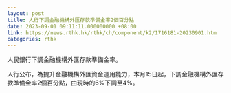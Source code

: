 ```yaml
---
layout: post
title: 人行下調金融機構外匯存款準備金率2個百分點
date: 2023-09-01 09:11:11.000000000 +08:00
link: https://news.rthk.hk/rthk/ch/component/k2/1716181-20230901.htm
categories: rthk
---
```


人民銀行下調金融機構外匯存款準備金率。

人行公布，為提升金融機構外匯資金運用能力，本月15日起，下調金融機構外匯存款準備金率2個百分點，由現時的6%下調至4%。
